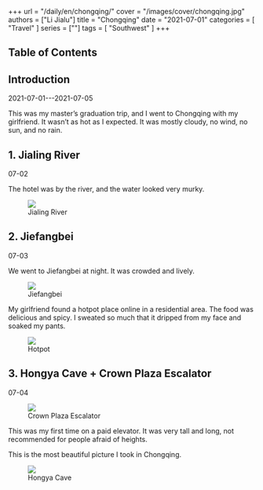 +++
url = "/daily/en/chongqing/"
cover = "/images/cover/chongqing.jpg"
authors = ["Li Jialu"]
title = "Chongqing"
date = "2021-07-01"
categories = [
    "Travel"
]
series = [""]
tags = [
    "Southwest"
]
+++
<!DOCTYPE html>
<html lang="en">
<head>
    <meta charset="UTF-8">
    <meta name="viewport" content="width=device-width, initial-scale=1.0">
    <link rel="stylesheet" href="/assets/css/styles.css">
    <script src="/assets/js/toc.js"></script>
</head>
<body>
    <article>
        <nav>
            <h2>Table of Contents</h2>
            <ul id="toc">
                <!-- Table of contents will be generated here -->
            </ul>
        </nav>
        <section>
            <h2>Introduction</h2>
            <p>2021-07-01---2021-07-05</p>
            <p>This was my master’s graduation trip, and I went to Chongqing with my girlfriend. It wasn’t as hot as I expected. It was mostly cloudy, no wind, no sun, and no rain.</p>
        </section>
        <section>
            <h2>1. Jialing River</h2>
            <p>07-02 <i class="fas fa-cloud"></i></p>
            <p>The hotel was by the river, and the water looked very murky.</p>
            <div class="container">
                <div class="image">
                    <figure>
                        <a data-fancybox="gallery" href="https://cdn.heirenlop.com/daily-record/chongqing4.jpg">
    <img src="https://cdn.heirenlop.com/daily-record/chongqing4.jpg" loading="lazy">
</a>
                        <figcaption>Jialing River</figcaption>
                    </figure>
                </div>
            </div>
        </section>
        <section>
            <h2>2. Jiefangbei</h2>
            <p>07-03 <i class="fas fa-cloud"></i></p>
            <p>We went to Jiefangbei at night. It was crowded and lively.</p>
            <div class="container">
                <div class="image">
                    <figure>
                        <a data-fancybox="gallery" href="https://cdn.heirenlop.com/daily-record/chongqing2.jpg">
    <img src="https://cdn.heirenlop.com/daily-record/chongqing2.jpg" loading="lazy">
</a>
                        <figcaption>Jiefangbei</figcaption>
                    </figure>
                </div>
            </div>
            <p>My girlfriend found a hotpot place online in a residential area. The food was delicious and spicy. I sweated so much that it dripped from my face and soaked my pants.</p>
            <div class="container">
                <div class="image">
                    <figure>
                        <a data-fancybox="gallery" href="https://cdn.heirenlop.com/daily-record/chongqing3.jpg">
    <img src="https://cdn.heirenlop.com/daily-record/chongqing3.jpg" loading="lazy">
</a>
                        <figcaption>Hotpot</figcaption>
                    </figure>
                </div>
            </div>
        </section>
        <section>
            <h2>3. Hongya Cave + Crown Plaza Escalator</h2>
            <p>07-04 <i class="fas fa-cloud"></i></p>
            <div class="container">
                <div class="image">
                    <figure>
                        <a data-fancybox="gallery" href="https://cdn.heirenlop.com/daily-record/chongqing1.jpg">
    <img src="https://cdn.heirenlop.com/daily-record/chongqing1.jpg" loading="lazy">
</a>
                        <figcaption>Crown Plaza Escalator</figcaption>
                    </figure>
                </div>
                <div class="text">
                    <p>This was my first time on a paid elevator. It was very tall and long, not recommended for people afraid of heights.</p>
                </div>
            </div>
            <div class="container">
                <div class="text">
                    <p>This is the most beautiful picture I took in Chongqing.</p>
                </div>
                <div class="image">
                    <figure>
                        <a data-fancybox="gallery" href="https://cdn.heirenlop.com/daily-record/chongqing5.jpg">
    <img src="https://cdn.heirenlop.com/daily-record/chongqing5.jpg" loading="lazy">
</a>
                        <figcaption>Hongya Cave</figcaption>
                    </figure>
                </div>
            </div>
        </section>
    </article>
</body>
</html>
